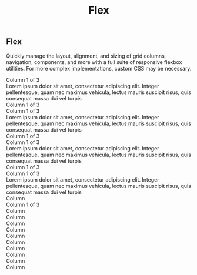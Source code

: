 ﻿---
title: Flex
---

## Flex ##

Quickly manage the layout, alignment, and sizing of grid columns, navigation, components, and more with a full suite of responsive flexbox utilities. For more complex implementations, custom CSS may be necessary.

<div class="row align-items-start">
    <div class="column">
        <div class="doc-example-box">Column 1 of 3</div>
    </div>
    <div class="column">
        <div class="doc-example-box">Lorem ipsum dolor sit amet, consectetur adipiscing elit. Integer pellentesque, quam nec maximus vehicula, lectus mauris suscipit risus, quis consequat massa dui vel turpis</div>
    </div>
    <div class="column">
        <div class="doc-example-box">Column 1 of 3</div>
    </div>
</div>

<div class="row align-items-center">
    <div class="column">
        <div class="doc-example-box">Column 1 of 3</div>
    </div>
    <div class="column">
        <div class="doc-example-box">Lorem ipsum dolor sit amet, consectetur adipiscing elit. Integer pellentesque, quam nec maximus vehicula, lectus mauris suscipit risus, quis consequat massa dui vel turpis</div>
    </div>
    <div class="column">
        <div class="doc-example-box">Column 1 of 3</div>
    </div>
</div>

<div class="row align-items-end">
    <div class="column">
        <div class="doc-example-box">Column 1 of 3</div>
    </div>
    <div class="column">
        <div class="doc-example-box">Lorem ipsum dolor sit amet, consectetur adipiscing elit. Integer pellentesque, quam nec maximus vehicula, lectus mauris suscipit risus, quis consequat massa dui vel turpis</div>
    </div>
    <div class="column">
        <div class="doc-example-box">Column 1 of 3</div>
    </div>
</div>

<div class="row">
    <div class="column align-self-start">
        <div class="doc-example-box">Column 1 of 3</div>
    </div>
    <div class="column align-self-center">
        <div class="doc-example-box">Lorem ipsum dolor sit amet, consectetur adipiscing elit. Integer pellentesque, quam nec maximus vehicula, lectus mauris suscipit risus, quis consequat massa dui vel turpis</div>
    </div>
    <div class="column align-self-center">
        <div class="doc-example-box">Column</div>
    </div>
    <div class="column align-self-end">
        <div class="doc-example-box">Column 1 of 3</div>
    </div>
</div>

<div class="row justify-content-start">
    <div class="column-3">
        <div class="doc-example-box">Column</div>
    </div>
    <div class="column-3">
        <div class="doc-example-box">Column</div>
    </div>
</div>

<div class="row justify-content-center">
    <div class="column-3">
        <div class="doc-example-box">Column</div>
    </div>
    <div class="column-3">
        <div class="doc-example-box">Column</div>
    </div>
</div>

<div class="row justify-content-end">
    <div class="column-3">
        <div class="doc-example-box">Column</div>
    </div>
    <div class="column-3">
        <div class="doc-example-box">Column</div>
    </div>
</div>

<div class="row justify-content-around">
    <div class="column-3">
        <div class="doc-example-box">Column</div>
    </div>
    <div class="column-3">
        <div class="doc-example-box">Column</div>
    </div>
</div>

<div class="row justify-content-between">
    <div class="column-3">
        <div class="doc-example-box">Column</div>
    </div>
    <div class="column-3">
        <div class="doc-example-box">Column</div>
    </div>
</div>